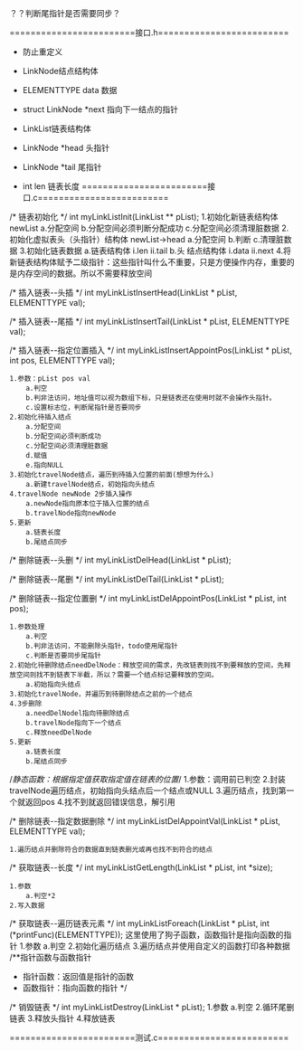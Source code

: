 ？？判断尾指针是否需要同步？

========================接口.h=========================
- 防止重定义

- LinkNode结点结构体
-   ELEMENTTYPE data    数据
-   struct LinkNode *next    指向下一结点的指针

- LinkList链表结构体
-   LinkNode *head    头指针
-   LinkNode *tail        尾指针
-   int len            链表长度
========================接口.c=========================

/* 链表初始化 */
int myLinkListInit(LinkList ** pList);
    1.初始化新链表结构体    newList
        a.分配空间
        b.分配空间必须判断分配成功
        c.分配空间必须清理脏数据
    2.初始化虚拟表头（头指针）结构体    newList->head
        a.分配空间
        b.判断
        c.清理脏数据
    3.初始化链表数据
        a.链表结构体
            i.len
            ii.tail
        b.头 结点结构体
            i.data
            ii.next
    4.将新链表结构体赋予二级指针：这些指针叫什么不重要，只是方便操作内存，重要的是内存空间的数据。所以不需要释放空间

/* 插入链表--头插 */
int myLinkListInsertHead(LinkList * pList, ELEMENTTYPE val);

/* 插入链表--尾插 */
int myLinkListInsertTail(LinkList * pList, ELEMENTTYPE val);

/* 插入链表--指定位置插入 */
int myLinkListInsertAppointPos(LinkList * pList, int pos, ELEMENTTYPE val);

    1.参数：pList pos val
        a.判空
        b.判非法访问，地址值可以视为数组下标，只是链表还在使用时就不会操作头指针。
        c.设置标志位，判断尾指针是否要同步
    2.初始化待插入结点
        a.分配空间
        b.分配空间必须判断成功
        c.分配空间必须清理脏数据
        d.赋值
        e.指向NULL
    3.初始化travelNode结点，遍历到待插入位置的前面(想想为什么)
        a.新建travelNode结点，初始指向头结点
    4.travelNode newNode 2步插入操作
        a.newNode指向原本位于插入位置的结点
        b.travelNode指向newNode
    5.更新
        a.链表长度
        b.尾结点同步
/* 删除链表--头删 */
int myLinkListDelHead(LinkList * pList);

/* 删除链表--尾删 */
int myLinkListDelTail(LinkList * pList);

/* 删除链表--指定位置删 */
int myLinkListDelAppointPos(LinkList * pList, int pos);

    1.参数处理
        a.判空
        b.判非法访问，不能删除头指针，todo使用尾指针
        c.判断是否要同步尾指针
    2.初始化待删除结点needDelNode：释放空间的需求，先改链表则找不到要释放的空间，先释放空间则找不到链表下半截，所以？需要一个结点标记要释放的空间。
        a.初始指向头结点
    3.初始化travelNode，并遍历到待删除结点之前的一个结点
    4.3步删除
        a.needDelNodel指向待删除结点
        b.travelNode指向下一个结点
        c.释放needDelNode
    5.更新
        a.链表长度
        b.尾结点同步
/*静态函数：根据指定值获取指定值在链表的位置*/
    1.参数：调用前已判空
    2.封装travelNode遍历结点，初始指向头结点后一个结点或NULL
    3.遍历结点，找到第一个就返回pos
    4.找不到就返回错误信息，解引用

/* 删除链表--指定数据删除 */
int myLinkListDelAppointVal(LinkList * pList, ELEMENTTYPE val);

    1.遍历结点并删除符合的数据直到链表删光或再也找不到符合的结点

/* 获取链表--长度 */
int myLinkListGetLength(LinkList * pList, int *size);

    1.参数
        a.判空*2
    2.写入数据
/* 获取链表--遍历链表元素 */
int myLinkListForeach(LinkList * pList, int (*printFunc)(ELEMENTTYPE));
这里使用了狗子函数，函数指针是指向函数的指针
    1.参数
        a.判空
    2.初始化遍历结点
    3.遍历结点并使用自定义的函数打印各种数据
/**指针函数与函数指针
 * 指针函数：返回值是指针的函数
 * 函数指针：指向函数的指针
*/

/* 销毁链表 */
int myLinkListDestroy(LinkList * pList);
1.参数
    a.判空
2.循环尾删链表
3.释放头指针
4.释放链表



========================测试.c=========================



